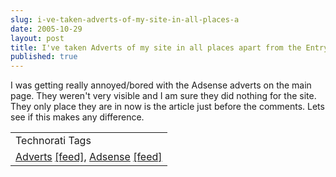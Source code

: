 ```yaml
---
slug: i-ve-taken-adverts-of-my-site-in-all-places-a
date: 2005-10-29
layout: post
title: I've taken Adverts of my site in all places apart from the Entry
published: true
---
```

I was getting really annoyed/bored with the Adsense adverts on the main page.  They weren't very visible and I am sure they did nothing for the site.  They only place they are in now is the article just before the comments.  Lets see if this makes any difference.<p /><table class="TechnoratiHead TagHeader">
<tr><td>Technorati Tags</td></tr>
<tr class="Technorati"><td>
<a href="http://www.technorati.com/tag/Adverts" class="Tag" rel="tag">Adverts</a> <a href="http://feeds.technorati.com/feed/posts/tag/Adverts" class="Tag">[feed]</a>, <a href="http://www.technorati.com/tag/Adsense" class="Tag" rel="tag">Adsense</a> <a href="http://feeds.technorati.com/feed/posts/tag/Adsense" class="Tag">[feed]</a>
</td></tr>
</table><div class="blogger-post-footer"><img class="posterous_download_image" src="https://blogger.googleusercontent.com/tracker/8109338-113061202521390087?l=www.kinlan.co.uk%2Findex.html" height="1" alt="" width="1" /></div>

